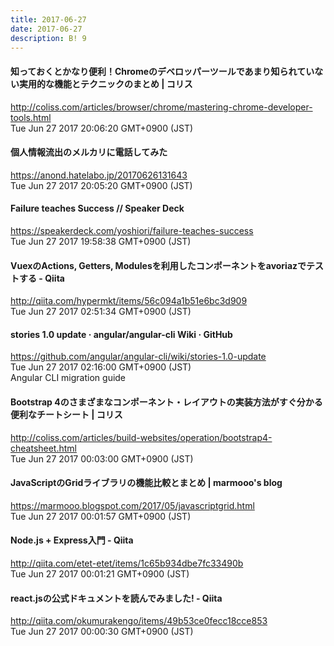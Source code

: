 ```yaml
---
title: 2017-06-27
date: 2017-06-27
description: B! 9
---
```


####   知っておくとかなり便利！Chromeのデベロッパーツールであまり知られていない実用的な機能とテクニックのまとめ | コリス
http://coliss.com/articles/browser/chrome/mastering-chrome-developer-tools.html<br>
Tue Jun 27 2017 20:06:20 GMT+0900 (JST)<br>


#### 個人情報流出のメルカリに電話してみた
https://anond.hatelabo.jp/20170626131643<br>
Tue Jun 27 2017 20:05:20 GMT+0900 (JST)<br>


#### Failure teaches Success // Speaker Deck
https://speakerdeck.com/yoshiori/failure-teaches-success<br>
Tue Jun 27 2017 19:58:38 GMT+0900 (JST)<br>


#### VuexのActions, Getters, Modulesを利用したコンポーネントをavoriazでテストする - Qiita
http://qiita.com/hypermkt/items/56c094a1b51e6bc3d909<br>
Tue Jun 27 2017 02:51:34 GMT+0900 (JST)<br>


#### stories 1.0 update · angular/angular-cli Wiki · GitHub
https://github.com/angular/angular-cli/wiki/stories-1.0-update<br>
Tue Jun 27 2017 02:16:00 GMT+0900 (JST)<br>
Angular CLI migration guide


####   Bootstrap 4のさまざまなコンポーネント・レイアウトの実装方法がすぐ分かる便利なチートシート | コリス
http://coliss.com/articles/build-websites/operation/bootstrap4-cheatsheet.html<br>
Tue Jun 27 2017 00:03:00 GMT+0900 (JST)<br>


#### JavaScriptのGridライブラリの機能比較とまとめ | marmooo's blog
https://marmooo.blogspot.com/2017/05/javascriptgrid.html<br>
Tue Jun 27 2017 00:01:57 GMT+0900 (JST)<br>


#### Node.js + Express入門 - Qiita
http://qiita.com/etet-etet/items/1c65b934dbe7fc33490b<br>
Tue Jun 27 2017 00:01:21 GMT+0900 (JST)<br>


#### react.jsの公式ドキュメントを読んでみました! - Qiita
http://qiita.com/okumurakengo/items/49b53ce0fecc18cce853<br>
Tue Jun 27 2017 00:00:30 GMT+0900 (JST)<br>


